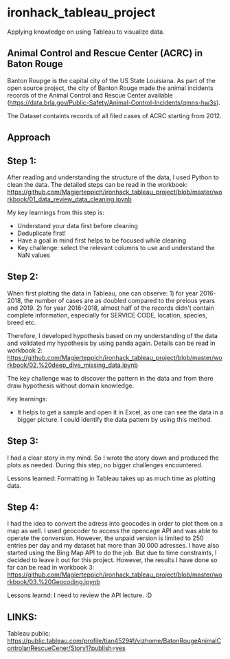 # ironhack_tableau_project
Applying knowledge on using Tableau to visualize data. 

## Animal Control and Rescue Center (ACRC) in Baton Rouge

Banton Roupge is the capital city of the US State Louisiana. As part of the open source project, the city of Banton Rouge made the animal incidents records of the Animal Control and Rescue Center available (https://data.brla.gov/Public-Safety/Animal-Control-Incidents/qmns-hw3s). 

The Dataset containts records of all filed cases of ACRC starting from 2012. 

## Approach

## Step 1: 

After reading and understanding the structure of the data, I used Python to clean the data. The detailed steps can be read in the workbook: https://github.com/Magierteppich/ironhack_tableau_project/blob/master/workbook/01_data_review_data_cleaning.ipynb

My key learnings from this step is: 
- Understand your data first before cleaning
- Deduplicate first! 
- Have a goal in mind first helps to be focused while cleaning 
- Key challenge: select the relevant columns to use and understand the NaN values

## Step 2: 

When first plotting the data in Tableau, one can observe: 1) for year 2016-2018, the number of cases are as doubled compared to the preious years and 2019. 2) for year 2016-2018, almost half of the records didn't contain complete information, especially for SERVICE CODE, location, species, breed etc. 

Therefore, I developed hypothesis based on my understanding of the data and validated my hypothesis by using panda again. Details can be read in workbook 2: https://github.com/Magierteppich/ironhack_tableau_project/blob/master/workbook/02.%20deep_dive_missing_data.ipynb

The key challenge was to discover the pattern in the data and from there draw hypothesis without domain knowledge. 

Key learnings:
- It helps to get a sample and open it in Excel, as one can see the data in a bigger picture. I could identify the data pattern by using this method. 

## Step 3: 

I had a clear story in my mind. So I wrote the story down and produced the plots as needed. During this step, no bigger challenges encountered. 

Lessons learned: Formatting in Tableau takes up as much time as plotting data. 

## Step 4: 

I had the idea to convert the adress into geocodes in order to plot them on a map as well. I used geocoder to access the opencage API and was able to operate the conversion. However, the unpaid version is limited to 250 entries per day and my dataset hat more than 30.000 adresses. I have also started using the Bing Map API to do the job. But due to time constraints, I decided to leave it out for this project. However, the results I have done so far can be read in workbook 3: https://github.com/Magierteppich/ironhack_tableau_project/blob/master/workbook/03.%20Geocoding.ipynb

Lessons learnd: I need to review the API lecture. :D 

## LINKS:

Tableau public: https://public.tableau.com/profile/tian4529#!/vizhome/BatonRougeAnimalControlanRescueCener/Story1?publish=yes
